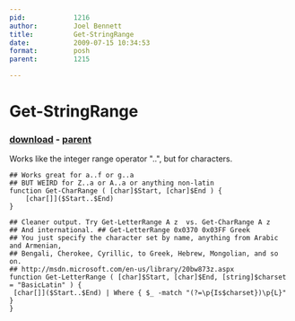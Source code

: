 ```yaml
---
pid:            1216
author:         Joel Bennett
title:          Get-StringRange
date:           2009-07-15 10:34:53
format:         posh
parent:         1215

---
```


# Get-StringRange

### [download](Scripts\1216.ps1) - [parent](Scripts\1215.md)

Works like the integer range operator "..", but for characters.

```posh
## Works great for a..f or g..a
## BUT WEIRD for Z..a or A..a or anything non-latin
function Get-CharRange ( [char]$Start, [char]$End ) {
	[char[]]($Start..$End)
}

## Cleaner output. Try Get-LetterRange A z  vs. Get-CharRange A z
## And international. ## Get-LetterRange 0x0370 0x03FF Greek
## You just specify the character set by name, anything from Arabic and Armenian,
## Bengali, Cherokee, Cyrillic, to Greek, Hebrew, Mongolian, and so on.
## http://msdn.microsoft.com/en-us/library/20bw873z.aspx
function Get-LetterRange ( [char]$Start, [char]$End, [string]$charset = "BasicLatin" ) {
 [char[]]($Start..$End) | Where { $_ -match "(?=\p{Is$charset})\p{L}" }
}
```
